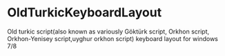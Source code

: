 OldTurkicKeyboardLayout
=======================

Old turkic script(also known as variously Göktürk script, Orkhon script, Orkhon-Yenisey script,uyghur orkhon script) keyboard layout for windows 7/8
